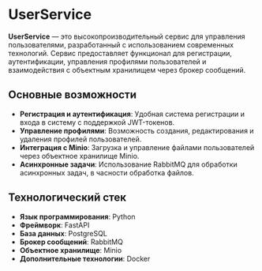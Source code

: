 # UserService

**UserService** — это высокопроизводительный сервис для управления пользователями, разработанный с использованием современных технологий. Сервис предоставляет функционал для регистрации, аутентификации, управления профилями пользователей и взаимодействия с объектным хранилищем через брокер сообщений.

## Основные возможности

- **Регистрация и аутентификация**: Удобная система регистрации и входа в систему с поддержкой JWT-токенов.
- **Управление профилями**: Возможность создания, редактирования и удаления профилей пользователей.
- **Интеграция с Minio**: Загрузка и управление файлами пользователей через объектное хранилище Minio.
- **Асинхронные задачи**: Использование RabbitMQ для обработки асинхронных задач, в часности обработка файлов.

## Технологический стек

- **Язык программирования**: Python
- **Фреймворк**: FastAPI
- **База данных**: PostgreSQL
- **Брокер сообщений**: RabbitMQ
- **Объектное хранилище**: Minio
- **Дополнительные технологии**: Docker

